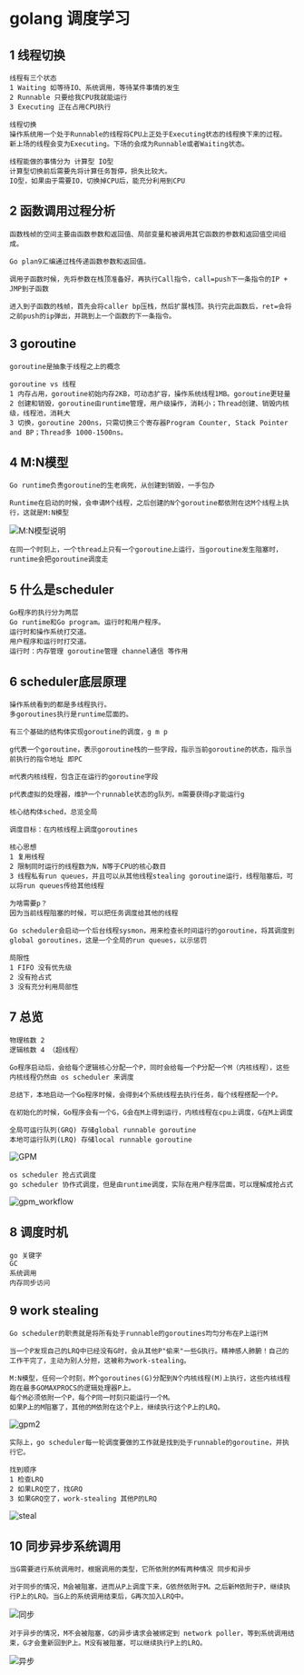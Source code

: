 # golang 调度学习

## 1 线程切换
```golang
线程有三个状态
1 Waiting 如等待IO、系统调用，等待某件事情的发生
2 Runnable 只要给我CPU我就能运行
3 Executing 正在占用CPU执行

线程切换
操作系统用一个处于Runnable的线程将CPU上正处于Executing状态的线程换下来的过程。
新上场的线程会变为Executing。下场的会成为Runnable或者Waiting状态。

线程能做的事情分为 计算型 IO型
计算型切换前后需要先将计算任务暂停，损失比较大。
IO型，如果由于需要IO，切换掉CPU后，能充分利用到CPU
```

## 2 函数调用过程分析
```
函数栈帧的空间主要由函数参数和返回值、局部变量和被调用其它函数的参数和返回值空间组成。

Go plan9汇编通过栈传递函数参数和返回值。

调用子函数时候，先将参数在栈顶准备好，再执行Call指令，call=push下一条指令的IP + JMP到子函数

进入到子函数的栈帧，首先会将caller bp压栈，然后扩展栈顶。执行完此函数后，ret=会将之前push的ip弹出，并跳到上一个函数的下一条指令。
```

## 3 goroutine
```
goroutine是抽象于线程之上的概念

goroutine vs 线程
1 内存占用，goroutine初始内存2KB，可动态扩容，操作系统线程1MB。goroutine更轻量
2 创建和销毁，goroutine由runtime管理，用户级操作，消耗小；Thread创建、销毁内核级，线程池，消耗大
3 切换，goroutine 200ns，只需切换三个寄存器Program Counter, Stack Pointer and BP；Thread多 1000-1500ns。
```

## 4 M:N模型
```
Go runtime负责goroutine的生老病死，从创建到销毁，一手包办

Runtime在启动的时候，会申请M个线程，之后创建的N个goroutine都依附在这M个线程上执行，这就是M:N模型
```

![M:N模型说明](https://raw.githubusercontent.com/xiezhenouc/golanglearn/master/%E5%9B%BE%E7%89%87%E8%AF%B4%E6%98%8E/MN%E6%A8%A1%E5%9E%8B.png)

```
在同一个时刻上，一个thread上只有一个goroutine上运行，当goroutine发生阻塞时，runtime会把goroutine调度走
```

## 5 什么是scheduler
```
Go程序的执行分为两层
Go runtime和Go program。运行时和用户程序。
运行时和操作系统打交道。
用户程序和运行时打交道。
运行时：内存管理 goroutine管理 channel通信 等作用
```

## 6 scheduler底层原理
```
操作系统看到的都是多线程执行。
多goroutines执行是runtime层面的。

有三个基础的结构体实现goroutine的调度，g m p

g代表一个goroutine，表示goroutine栈的一些字段，指示当前goroutine的状态，指示当前执行的指令地址 即PC

m代表内核线程，包含正在运行的goroutine字段

p代表虚拟的处理器，维护一个runnable状态的g队列，m需要获得p才能运行g

核心结构体sched，总览全局

调度目标：在内核线程上调度goroutines

核心思想
1 复用线程
2 限制同时运行的线程数为N，N等于CPU的核心数目
3 线程私有run queues，并且可以从其他线程stealing goroutine运行，线程阻塞后，可以将run queues传给其他线程

为啥需要p？
因为当前线程阻塞的时候，可以把任务调度给其他的线程

Go scheduler会启动一个后台线程sysmon，用来检查长时间运行的goroutine，将其调度到global goroutines，这是一个全局的run queues，以示惩罚

局限性
1 FIFO 没有优先级
2 没有抢占式
3 没有充分利用局部性
```

## 7 总览
```
物理核数 2 
逻辑核数 4 （超线程）

Go程序启动后，会给每个逻辑核心分配一个P，同时会给每一个P分配一个M（内核线程），这些内核线程仍然由 os scheduler 来调度

总结下，本地启动一个Go程序时候，会得到4个系统线程去执行任务，每个线程搭配一个P。

在初始化的时候，Go程序会有一个G，G会在M上得到运行，内核线程在cpu上调度，G在M上调度

全局可运行队列(GRQ) 存储global runnable goroutine
本地可运行队列(LRQ) 存储local runnable goroutine
```

![GPM](https://raw.githubusercontent.com/xiezhenouc/golanglearn/master/%E5%9B%BE%E7%89%87%E8%AF%B4%E6%98%8E/GPM.png)

```
os scheduler 抢占式调度
go scheduler 协作式调度，但是由runtime调度，实际在用户程序层面，可以理解成抢占式

```
![gpm_workflow](https://raw.githubusercontent.com/xiezhenouc/golanglearn/master/%E5%9B%BE%E7%89%87%E8%AF%B4%E6%98%8E/gpm_workflow.png)


## 8 调度时机

```
go 关键字
GC
系统调用
内存同步访问
```

## 9 work stealing
```
Go scheduler的职责就是将所有处于runnable的goroutines均匀分布在P上运行M

当一个P发现自己的LRQ中已经没有G时，会从其他P"偷来"一些G执行。精神感人肺腑！自己的工作干完了，主动为别人分担，这被称为work-stealing。

M:N模型，任何一个时刻，M个goroutines(G)分配到N个内核线程(M)上执行，这些内核线程跑在最多GOMAXPROCS的逻辑处理器P上。
每个M必须依附一个P，每个P同一时刻只能运行一个M。
如果P上的M阻塞了，其他的M依附在这个P上，继续执行这个P上的LRQ。
```

![gpm2](https://raw.githubusercontent.com/xiezhenouc/golanglearn/master/%E5%9B%BE%E7%89%87%E8%AF%B4%E6%98%8E/gpm2.png)

```
实际上，go scheduler每一轮调度要做的工作就是找到处于runnable的goroutine，并执行它。

找到顺序
1 检查LRQ
2 如果LRQ空了，找GRQ
3 如果GRQ空了，work-stealing 其他P的LRQ
```
![steal](https://raw.githubusercontent.com/xiezhenouc/golanglearn/master/%E5%9B%BE%E7%89%87%E8%AF%B4%E6%98%8E/steal.png)


## 10 同步异步系统调用
```
当G需要进行系统调用时，根据调用的类型，它所依附的M有两种情况 同步和异步

对于同步的情况，M会被阻塞，进而从P上调度下来，G依然依附于M。之后新M依附于P，继续执行P上的LRQ。当G上的系统调用结束后，G再次加入LRQ中。
```

![同步](https://raw.githubusercontent.com/xiezhenouc/golanglearn/master/%E5%9B%BE%E7%89%87%E8%AF%B4%E6%98%8E/同步.png)

```
对于异步的情况，M不会被阻塞，G的异步请求会被绑定到 network poller，等到系统调用结束，G才会重新回到P上。M没有被阻塞，可以继续执行P上的LRQ。

```
![异步](https://raw.githubusercontent.com/xiezhenouc/golanglearn/master/%E5%9B%BE%E7%89%87%E8%AF%B4%E6%98%8E/异步.png)

```

